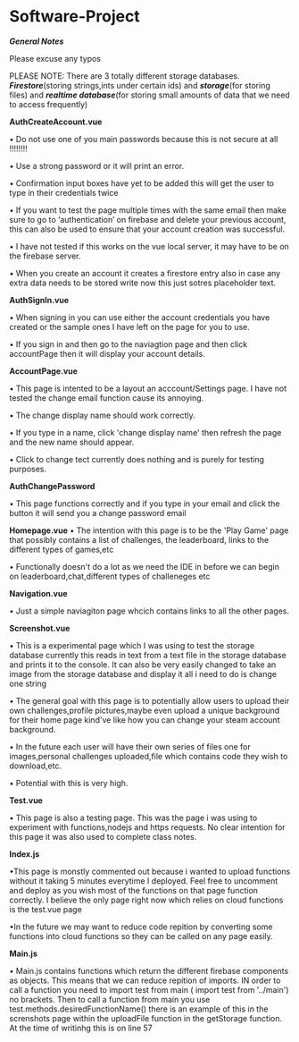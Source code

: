 # Software-Project
**_General Notes_**

Please excuse any typos

PLEASE NOTE: There are 3 totally different storage databases. **_Firestore_**(storing strings,ints under certain ids) and **_storage_**(for storing files) and **_realtime database_**(for storing small amounts of data that we need to access frequently)


**AuthCreateAccount.vue**

• Do not use one of you main passwords because this is not secure at all !!!!!!!!

•	Use a strong password or it will print an error.

•	Confirmation input boxes have yet to be added this will get the user to type in their credentials twice

•	If you want to test the page multiple times with the same email then make sure to go to ‘authentication’ on firebase and delete your previous account, this can also be used to ensure that your account creation was successful.

•	I have not tested if this works on the vue local server, it may have to be on the firebase server.

• When you create an account it creates a firestore entry also in case any extra data needs to be stored write now this just sotres placeholder text.

**AuthSignIn.vue**

• When signing in you can use either the account credentials you have created or the sample ones I have left on the page for you to use.

• If you sign in and then go to the naviagtion page and then click accountPage then it will display your account details.


**AccountPage.vue**

• This page is intented to be a layout an acccount/Settings page. I have not tested the change email function cause its annoying.

• The change display name should work correctly.

• If you type in a name, click 'change display name' then refresh the page and the new name should appear.

• Click to change tect currently does nothing and is purely for testing purposes.


**AuthChangePassword**

• This page functions correctly and if you type in your email and click the button it will send you a change password email


**Homepage.vue**
• The intention with this page is to be the 'Play Game' page that possibly contains a list of challenges, the leaderboard, links to the different types of games,etc

• Functionally doesn't do a lot as we need the IDE in before we can begin on leaderboard,chat,different types of challeneges etc


**Navigation.vue**

• Just a simple naviagiton page whcich contains links to all the other pages.


**Screenshot.vue**

• This is a experimental page which I was using to test the storage database currently this reads in text from a text file in the storage database and prints
 it to the console. It can also be very easily changed to take an image from the storage database and display it all i need to do is change one string
 
 • The general goal with this page is to potentially allow users to upload their own challenges,profile pictures,maybe even upload a unique background for their
 home page kind've like how you can change your steam account background.
 
 • In the future each user will have their own series of files one for images,personal challenges uploaded,file which contains code they wish to download,etc.
 
 • Potential with this is very high.
 
**Test.vue**
 
 • This page is also a testing page. This was the page i was using to experiment with functions,nodejs and https requests. No clear intention for this page
 it was also used to complete class notes.
 
 **Index.js**
 
  •This page is monstly commented out because i wanted to upload functions without it taking 5 minutes everytime I deployed. Feel free to uncomment and deploy
  as you wish most of the functions on that page function correctly. I believe the only page right now which relies on cloud functions is the test.vue page
  
  •In the future we may want to reduce code repition by converting some functions into cloud functions so they can be called on any page easily.
  
  **Main.js**
  
  • Main.js contains functions which return the different firebase components as objects. This means that we can reduce repition of imports. IN order to call a             function you need to import test from main ( import test from '../main') no brackets. Then to call a function from main you use test.methods.desiredFunctionName()
    there is an example of this in the screnshots page within the uploadFile function in the getStorage function. At the time of writinhg this is on line 57



